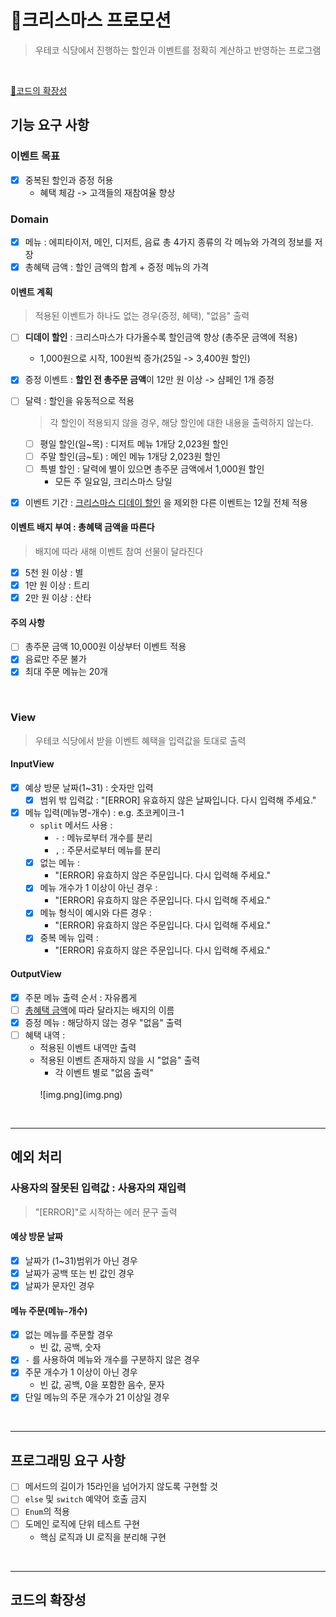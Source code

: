 # 🎄크리스마스 프로모션
> 우테코 식당에서 진행하는 할인과 이벤트를 정확히 계산하고 반영하는 프로그램

<br>

[🚀코드의 확장성](#코드의-확장성)

## 기능 요구 사항

### 이벤트 목표
- [x] 중복된 할인과 증정 허용
  - 혜택 체감 -> 고객들의 재참여율 향상

### Domain
- [x] 메뉴 : 에피타이저, 메인, 디저트, 음료 총 4가지 종류의 각 메뉴와 가격의 정보를 저장
- [x] 총혜택 금액 : 할인 금액의 합계 + 증정 메뉴의 가격

#### 이벤트 계획
> 적용된 이벤트가 하나도 없는 경우(증정, 혜택), "없음" 출력
- [ ] **디데이 할인** : 크리스마스가 다가올수록 할인금액 향상 (총주문 금액에 적용)
  - 1,000원으로 시작, 100원씩 증가(25일 -> 3,400원 할인)

- [x] 증정 이벤트 : **할인 전 총주문 금액**이 12만 원 이상 -> 샴페인 1개 증정
  
- [ ] 달력 : 할인을 유동적으로 적용
  > 각 할인이 적용되지 않을 경우, 해당 할인에 대한 내용을 출력하지 않는다.
  - [ ] 평일 할인(일~목) : 디저트 메뉴 1개당 2,023원 할인
  - [ ] 주말 할인(금~토) : 메인 메뉴 1개당 2,023원 할인
  - [ ] 특별 할인 : 달력에 별이 있으면 총주문 금액에서 1,000원 할인
    - 모든 주 일요일, 크리스마스 당일
    
- [x] 이벤트 기간 : [크리스마스 디데이 할인](#이벤트-계획) 을 제외한 다른 이벤트는 12월 전체 적용

#### 이벤트 배지 부여 : 총혜택 금액을 따른다
> 배지에 따라 새해 이벤트 참여 선물이 달라진다
- [x] 5천 원 이상 : 별
- [x] 1만 원 이상 : 트리
- [x] 2만 원 이상 : 산타

#### 주의 사항
- [ ] 총주문 금액 10,000원 이상부터 이벤트 적용
- [x] 음료만 주문 불가
- [x] 최대 주문 메뉴는 20개

<br>

### View
> 우테코 식당에서 받을 이벤트 혜택을 입력값을 토대로 출력
#### InputView
- [x] 예상 방문 날짜(1~31) : 숫자만 입력
  - [x] 범위 밖 입력값 : "[ERROR] 유효하지 않은 날짜입니다. 다시 입력해 주세요."
- [x] 메뉴 입력(메뉴명-개수) : e.g. 초코케이크-1
  - `split` 메서드 사용 : 
    - `-` : 메뉴로부터 개수를 분리
    - `,` : 주문서로부터 메뉴를 분리
  - [x] 없는 메뉴 :
    - "[ERROR] 유효하지 않은 주문입니다. 다시 입력해 주세요."
  - [x] 메뉴 개수가 1 이상이 아닌 경우 :
    - "[ERROR] 유효하지 않은 주문입니다. 다시 입력해 주세요."
  - [x] 메뉴 형식이 예시와 다른 경우 :
    - "[ERROR] 유효하지 않은 주문입니다. 다시 입력해 주세요."
  - [x] 중복 메뉴 입력 :
    - "[ERROR] 유효하지 않은 주문입니다. 다시 입력해 주세요."

#### OutputView
- [x] 주문 메뉴 출력 순서 : 자유롭게
- [ ] [총혜택 금액](#Domain)에 따라 달라지는 배지의 이름
- [x] 증정 메뉴 : 해당하지 않는 경우 "없음" 출력
- [ ] 혜택 내역 :
  - 적용된 이벤트 내역만 출력
  - 적용된 이벤트 존재하지 않을 시 "없음" 출력
    - 각 이벤트 별로 "없음 출력"
    <br>
    ![img.png](img.png)

<br>

---
## 예외 처리

### 사용자의 잘못된 입력값 : 사용자의 재입력
> "[ERROR]"로 시작하는 에러 문구 출력

#### 예상 방문 날짜
- [x] 날짜가 (1~31)범위가 아닌 경우
- [x] 날짜가 공백 또는 빈 값인 경우
- [x] 날짜가 문자인 경우

#### 메뉴 주문(메뉴-개수)
- [x] 없는 메뉴를 주문할 경우
  - 빈 값, 공백, 숫자
- [x] `-` 를 사용하여 메뉴와 개수를 구분하지 않은 경우
- [x] 주문 개수가 1 이상이 아닌 경우
  - 빈 값, 공백, 0을 포함한 음수, 문자
- [x] 단일 메뉴의 주문 개수가 21 이상일 경우

<br>

---
## 프로그래밍 요구 사항
- [ ] 메서드의 길이가 15라인을 넘어가지 않도록 구현할 것
- [ ] `else` 및 `switch` 예약어 호출 금지
- [ ] `Enum`의 적용
- [ ] 도메인 로직에 단위 테스트 구현
    - 핵심 로직과 UI 로직을 분리해 구현

<br/>

---
## 코드의 확장성